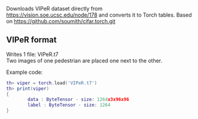 Downloads VIPeR dataset directly from https://vision.soe.ucsc.edu/node/178 and converts it to Torch tables.
Based on https://github.com/soumith/cifar.torch.git

VIPeR format
---------------
Writes 1 file: VIPeR.t7<br />
Two images of one pedestrian are placed one next to the other.

Example code:
```lua
th> viper = torch.load('VIPeR.t7')
th> print(viper)
{
        data : ByteTensor - size: 1264x3x96x96
        label : ByteTensor - size: 1264
}
```
